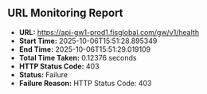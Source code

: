 ## URL Monitoring Report

- **URL:** https://api-gw1-prod1.fisglobal.com/gw/v1/health
- **Start Time:** 2025-10-06T15:51:28.895349
- **End Time:** 2025-10-06T15:51:29.019109
- **Total Time Taken:** 0.12376 seconds
- **HTTP Status Code:** 403
- **Status:** Failure
- **Failure Reason:** HTTP Status Code: 403
